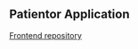 ## Patientor Application

[Frontend repository](https://github.com/rheikkinen/fs-patientor-frontend)
